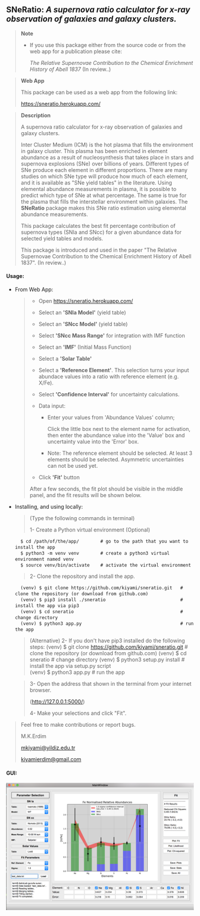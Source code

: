 ## SNeRatio: *A supernova ratio calculator for x-ray observation of galaxies and galaxy clusters.*

> **Note**
>
> * If you use this package either from the source code or from the web app for a publication please cite:
> 
>      *The Relative Supernovae Contribution to the Chemical Enrichment History of Abell 1837* (In review..)

> **Web App**
> 
> This package can be used as a web app from the following link:
> 
> https://sneratio.herokuapp.com/

> **Description** 
> 
> A supernova ratio calculator for x-ray observation of galaxies and galaxy clusters.
>
> Inter Cluster Medium (ICM) is the hot plasma that fills the environment in galaxy cluster.
> This plasma has been enriched in element abundance as a result of nucleosynthesis that takes place in stars and
> supernova explosions (SNe) over billions of years. Different types of SNe produce each element in different
> proportions. There are many studies on which SNe type will produce how much of each element, and it is available
> as "SNe yield tables" in the literature. Using elemental abundance measurements in plasma, it is possible to
> predict which type of SNe at what percentage. The same is true for the plasma that fills the interstellar
> environment within galaxies. The **SNeRatio** package makes this SNe ratio estimation using elemental abundance
> measurements. 
> 
> This package calculates the best fit percentage contribution of supernova types (SNIa and SNcc) for a given abundance
> data for selected yield tables and models.
>
> This package is introduced and used in the paper "The Relative Supernovae Contribution to the Chemical Enrichment
> History of Abell 1837". (In review..)


#### Usage:
* From Web App:
  > * Open https://sneratio.herokuapp.com/
  > * Select an __'SNIa Model'__ (yield table)
  > * Select an __'SNcc Model'__ (yield table)
  > * Select __'SNcc Mass Range'__ for integration with IMF function
  > * Select an __'IMF'__ (Initial Mass Function)
  > * Select a __'Solar Table'__
  > * Select a __'Reference Element'__. This selection turns your input abundace values into a ratio with
       reference element (e.g. X/Fe). 
  > * Select __'Confidence Interval'__ for uncertainty calculations.
  > * Data input:
  >     * Enter your values from 'Abundance Values' column;
  > 
  >         Click the little box next to the element name for activation, then enter the abundance
            value into the 'Value' box and uncertainty value into the 'Error' box.
  > 
  >     * Note: The reference element should be selected. At least 3 elements should be selected.
          Asymmetric uncertainties can not be used yet.
  >    
  > * Click __'Fit'__ button
  > 
  > 
  > After a few seconds, the fit plot should be visible in the middle panel, and the fit results will be shown below.
  > 

* Installing, and using locally:
    >   (Type the following commands in terminal)
    >
    >   1- Create a Python virtual environment (Optional)
    >
        $ cd /path/of/the/app/        # go to the path that you want to install the app
        $ python3 -m venv venv        # create a python3 virtual environment named venv
        $ source venv/bin/activate    # activate the virtual environment
    > 
    >   2- Clone the repository and install the app.
    >
        (venv) $ git clone https://github.com/kiyami/sneratio.git   # clone the repository (or download from github.com)
        (venv) $ pip3 install ./sneratio                            # install the app via pip3
        (venv) $ cd sneratio                                        # change directory
        (venv) $ python3 app.py                                     # run the app

    >   (Alternative) 2- If you don't have pip3 installed do the following steps:
        (venv) $ git clone https://github.com/kiyami/sneratio.git   # clone the repository (or download from github.com)
        (venv) $ cd sneratio                                        # change directory
        (venv) $ python3 setup.py install                           # install the app via setup.py script                            
        (venv) $ python3 app.py                                     # run the app

    >
    >   3- Open the address that shown in the terminal from your internet browser. 
    >    
    >   (http://127.0.0.1:5000/)
    > 
    >   4- Make your selections and click "Fit".
  
> Feel free to make contributions or report bugs.
>
> M.K.Erdim
> 
> mkiyami@yildiz.edu.tr
> 
> kiyamierdim@gmail.com
> 


#### GUI:

![GitHub Logo](/examples/gui.png)


<!-- >     * Load your abundance data via __'Browse'__ button;
>         
>         Prepare a text file that contains 3 columns with column names __"Element"__, __"Abund"__ and __"AbundErr"__
          written in the first row. The following rows should contain element name, abundance value and abundance
          uncertainty (e.g. __"Fe 0.78 0.01"__) -->